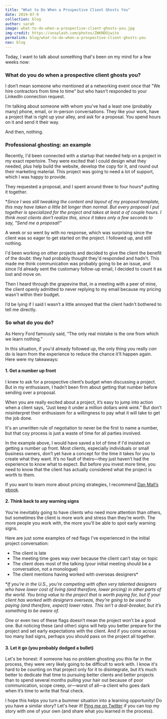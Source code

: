 ```yaml
---
title: "What to Do When a Prospective Client Ghosts You"
date: 2019-07-9
collection: blog
author: sarah
image: what-to-do-when-a-prospective-client-ghosts-you.jpg
img-credit: https://unsplash.com/photos/ZWKNDOjwito
permalink: blog/what-to-do-when-a-prospective-client-ghosts-you
nav: blog
---
```


Today, I want to talk about something that's been on my mind for a few weeks now:

### What do you do when a prospective client ghosts you?

I don’t mean someone who mentioned at a networking event once that "We hire contractors from time to time" but who hasn't responded to your LinkedIn connection request.

I’m talking about someone with whom you've had a least one (probably many) phone, email, or in-person conversations. They like your work, have a project that is right up your alley, and ask for a proposal. You spend hours on it and send it their way.

And then, nothing.

### Professional ghosting: an example

Recently, I'd been connected with a startup that needed help on a project in my exact repertoire. They were excited that I could design what they needed, plus help build the website, develop the copy for it, and round out their marketing material. This project was going to need a lot of support, which I was happy to provide.

They requested a proposal, and I spent around three to four hours* putting it together.

**Since I was still tweaking the content and layout of my proposal template, this may have taken a little bit longer than normal. But every proposal I put together is specialized for the project and takes at least a of couple hours. I think most clients don’t realize this, since it takes only a few seconds to say, "Send me a proposal!"*

A week or so went by with no response, which was surprising since the client was so eager to get started on the project. I followed up, and still nothing.

I'd been working on other projects and decided to give the client the benefit of the doubt: they had probably thought they'd responded and hadn't. This made me think communication was probably going to be an issue, and since I’d already sent the customary follow-up email, I decided to count it as lost and move on.

Then I heard through the grapevine that, in a meeting with a peer of mine, the client openly admitted to never replying to my email because my pricing wasn't within their budget.

I’d be lying if I said I wasn’t a little annoyed that the client hadn't bothered to tell me directly.

### So what do you do?

As Henry Ford famously said, “The only real mistake is the one from which we learn nothing.”

In this situation, if you'd already followed up, the only thing you really *can* do is learn from the experience to reduce the chance it’ll happen again. Here were my takeaways:

#### 1. Get a number up front

I knew to ask for a prospective client’s budget when discussing a project. But in my enthusiasm, I hadn’t been firm about getting that number before sending over a proposal.

When you are really excited about a project, it’s easy to jump into action when a client says, “Just keep it under a million dollars *wink* *wink*.” But don't misinterpret their enthusiasm for a willingness to pay what it will take to get the job done.

It's an unwritten rule of negotiation to never be the first to name a number, but that coy process is just a waste of time for all parties involved.

In the example above, I would have saved a lot of time if I'd insisted on getting a number up front. Most clients, especially individuals or small business owners, don’t yet have a concept for the time it takes for you to create what they want. It’s no fault of theirs—they just haven’t had the experience to know what to expect. But before you invest more time, you need to know that the client has actually considered what the project is worth to them.

If you want to learn more about pricing strategies, I recommend <a href="https://abookapart.com/products/pricing-design" target="____blank">Dan Mall’s ebook</a>.

#### 2. Think back to any warning signs

You're inevitably going to have clients who need more attention than others, but sometimes the client is more work and stress than they’re worth. The more people you work with, the more you'll be able to spot early warning signs.  

Here are just some examples of red flags I’ve experienced in the initial project conversation:
* The client is late
* The meeting time goes way over because the client can’t stay on topic
* The client does most of the talking (your initial meeting should be a conversation, not a monologue)
* The client mentions having worked with overseas designers*

**If you’re in the U.S., you’re competing with often very talented designers who have lower cost of living (and therefore, lower pricing) in other parts of the world. You bring value to the project that is worth paying for, but if your client has worked with designers overseas, they’re going to be used to paying (and therefore, expect) lower rates. This isn’t a deal-breaker, but it’s something to be aware of.*

One or even two of these flags doesn’t mean the project won’t be a good one. But noticing these (and other) signs will help you better prepare for the project and set early expectations with the client. And if you come across too many bad signs, perhaps you should pass on the project all together.

#### 3. Let it go (you probably dodged a bullet)

Let's be honest: if someone has no problem ghosting you this far in the process, they were very likely going to be difficult to work with. I know it's hard to be counting on that project only for it to disintegrate, but it’s much better to dedicate that time to pursuing better clients and better projects than to spend several months pulling your hair out because of poor communication, scope creep, or—worst of all—a client who goes dark when it’s time to write that final check.

I hope this helps you turn a bummer situation into a learning opportunity! Do you have a similar story? Let's hear it! <a href="https://twitter.com/sarah_june12" target="____blank">Ping me on Twitter</a> if you can top my story with one of your own (and share what you learned in the process).
